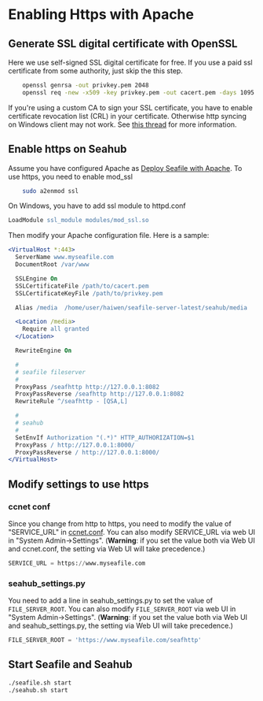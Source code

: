 # Enabling Https with Apache

## Generate SSL digital certificate with OpenSSL

Here we use self-signed SSL digital certificate for free. If you use a paid ssl certificate from some authority, just skip the this step.

```bash
    openssl genrsa -out privkey.pem 2048
    openssl req -new -x509 -key privkey.pem -out cacert.pem -days 1095
```

If you're using a custom CA to sign your SSL certificate, you have to enable certificate revocation list (CRL) in your certificate. Otherwise http syncing on Windows client may not work. See [this thread](https://forum.seafile-server.org/t/https-syncing-on-windows-machine-using-custom-ca/898) for more information.

## Enable https on Seahub

Assume you have configured Apache as [Deploy Seafile with
Apache](deploy_with_apache.md). To use https, you need to enable mod_ssl

```bash
    sudo a2enmod ssl
```

On Windows, you have to add ssl module to httpd.conf
```apache
LoadModule ssl_module modules/mod_ssl.so
```

Then modify your Apache configuration file. Here is a sample:

```apache
<VirtualHost *:443>
  ServerName www.myseafile.com
  DocumentRoot /var/www

  SSLEngine On
  SSLCertificateFile /path/to/cacert.pem
  SSLCertificateKeyFile /path/to/privkey.pem

  Alias /media  /home/user/haiwen/seafile-server-latest/seahub/media

  <Location /media>
    Require all granted
  </Location>

  RewriteEngine On

  #
  # seafile fileserver
  #
  ProxyPass /seafhttp http://127.0.0.1:8082
  ProxyPassReverse /seafhttp http://127.0.0.1:8082
  RewriteRule ^/seafhttp - [QSA,L]

  #
  # seahub
  #
  SetEnvIf Authorization "(.*)" HTTP_AUTHORIZATION=$1
  ProxyPass / http://127.0.0.1:8000/
  ProxyPassReverse / http://127.0.0.1:8000/
</VirtualHost>
```

## Modify settings to use https

### ccnet conf

Since you change from http to https, you need to modify the value of "SERVICE_URL" in [ccnet.conf](../config/ccnet-conf.md). You can also modify SERVICE_URL via web UI in "System Admin->Settings". (**Warning**: if you set the value both via Web UI and ccnet.conf, the setting via Web UI will take precedence.)

```python
SERVICE_URL = https://www.myseafile.com
```

### seahub_settings.py

You need to add a line in seahub_settings.py to set the value of `FILE_SERVER_ROOT`. You can also modify `FILE_SERVER_ROOT` via web UI in "System Admin->Settings". (**Warning**: if you set the value both via Web UI and seahub_settings.py, the setting via Web UI will take precedence.)

```python
FILE_SERVER_ROOT = 'https://www.myseafile.com/seafhttp'
```

## Start Seafile and Seahub

```bash
./seafile.sh start
./seahub.sh start
```
